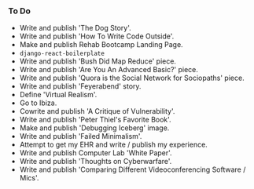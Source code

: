 ### To Do
- Write and publish 'The Dog Story'.
- Write and publish 'How To Write Code Outside'.
- Make and publish Rehab Bootcamp Landing Page.
- `django-react-boilerplate`
- Write and publish 'Bush Did Map Reduce' piece.
- Write and publish 'Are You An Advanced Basic?' piece.
- Write and publish 'Quora is the Social Network for Sociopaths' piece.
- Write and publish 'Feyerabend' story.
- Define 'Virtual Realism'.
- Go to Ibiza.
- Cowrite and publish 'A Critique of Vulnerability'.
- Write and publish 'Peter Thiel's Favorite Book'.
- Make and publish 'Debugging Iceberg' image.
- Write and publish 'Failed Minimalism'.
- Attempt to get my EHR and write / publish my experience.
- Write and publish Computer Lab 'White Paper'.
- Write and publish 'Thoughts on Cyberwarfare'.
- Write and publish 'Comparing Different Videoconferencing Software / Mics'.
